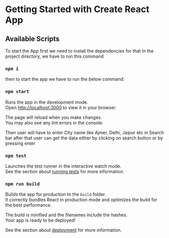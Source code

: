 # Getting Started with Create React App


## Available Scripts

To start the App first we need to install the dependencies for that
In the project directory, we have to run this command 
###  `npm i`

then to start the app we have to run the below command:

### `npm start`

Runs the app in the development mode.\
Open [http://localhost:3000](http://localhost:3000) to view it in your browser.

The page will reload when you make changes.\
You may also see any lint errors in the console.

Then user will have to enter City name like Ajmer, Delhi, Jaipur etc in Search bar after 
that user can get the data either by clicking on search button or by pressing enter

### `npm test`

Launches the test runner in the interactive watch mode.\
See the section about [running tests](https://facebook.github.io/create-react-app/docs/running-tests) for more information.

### `npm run build`

Builds the app for production to the `build` folder.\
It correctly bundles React in production mode and optimizes the build for the best performance.

The build is minified and the filenames include the hashes.\
Your app is ready to be deployed!

See the section about [deployment](https://facebook.github.io/create-react-app/docs/deployment) for more information.

